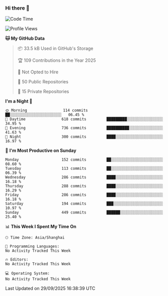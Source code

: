 ### Hi there 👋

<!--
**robinWongM/robinWongM** is a ✨ _special_ ✨ repository because its `README.md` (this file) appears on your GitHub profile.

Here are some ideas to get you started:

- 🔭 I’m currently working on ...
- 🌱 I’m currently learning ...
- 👯 I’m looking to collaborate on ...
- 🤔 I’m looking for help with ...
- 💬 Ask me about ...
- 📫 How to reach me: ...
- 😄 Pronouns: ...
- ⚡ Fun fact: ...
-->

<!--START_SECTION:waka-->
![Code Time](http://img.shields.io/badge/Code%20Time-272%20hrs%2015%20mins-blue)

![Profile Views](http://img.shields.io/badge/Profile%20Views-0-blue)

**🐱 My GitHub Data** 

> 📦 33.5 kB Used in GitHub's Storage 
 > 
> 🏆 109 Contributions in the Year 2025
 > 
> 🚫 Not Opted to Hire
 > 
> 📜 50 Public Repositories 
 > 
> 🔑 15 Private Repositories 
 > 
**I'm a Night 🦉** 

```text
🌞 Morning                114 commits         ██░░░░░░░░░░░░░░░░░░░░░░░   06.45 % 
🌆 Daytime                618 commits         █████████░░░░░░░░░░░░░░░░   34.95 % 
🌃 Evening                736 commits         ██████████░░░░░░░░░░░░░░░   41.63 % 
🌙 Night                  300 commits         ████░░░░░░░░░░░░░░░░░░░░░   16.97 % 
```
📅 **I'm Most Productive on Sunday** 

```text
Monday                   152 commits         ██░░░░░░░░░░░░░░░░░░░░░░░   08.60 % 
Tuesday                  113 commits         ██░░░░░░░░░░░░░░░░░░░░░░░   06.39 % 
Wednesday                286 commits         ████░░░░░░░░░░░░░░░░░░░░░   16.18 % 
Thursday                 288 commits         ████░░░░░░░░░░░░░░░░░░░░░   16.29 % 
Friday                   286 commits         ████░░░░░░░░░░░░░░░░░░░░░   16.18 % 
Saturday                 194 commits         ███░░░░░░░░░░░░░░░░░░░░░░   10.97 % 
Sunday                   449 commits         ██████░░░░░░░░░░░░░░░░░░░   25.40 % 
```


📊 **This Week I Spent My Time On** 

```text
🕑︎ Time Zone: Asia/Shanghai

💬 Programming Languages: 
No Activity Tracked This Week

🔥 Editors: 
No Activity Tracked This Week

💻 Operating System: 
No Activity Tracked This Week
```


 Last Updated on 29/09/2025 16:38:39 UTC
<!--END_SECTION:waka-->
